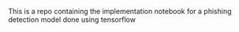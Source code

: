 This is a repo containing the implementation notebook for a phishing detection model done using tensorflow
